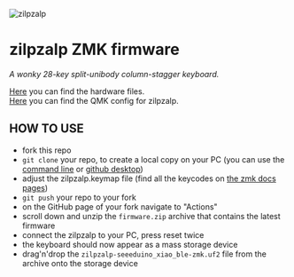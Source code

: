 ![zilpzalp](https://github.com/kilipan/zilpzalp/blob/main/img/zilpzalp_photo.jpg?raw=true)

# zilpzalp ZMK firmware
*A wonky 28-key split-unibody column-stagger keyboard.*  

[Here](https://github.com/kilipan/zilpzalp) you can find the hardware files.\
[Here](https://github.com/kilipan/qmk-config-zilpzalp) you can find the QMK config for zilpzalp.

## HOW TO USE

- fork this repo
- `git clone` your repo, to create a local copy on your PC (you can use the [command line](https://www.atlassian.com/git/tutorials) or [github desktop](https://desktop.github.com/))
- adjust the zilpzalp.keymap file (find all the keycodes on [the zmk docs pages](https://zmk.dev/docs/codes/))
- `git push` your repo to your fork
- on the GitHub page of your fork navigate to "Actions"
- scroll down and unzip the `firmware.zip` archive that contains the latest firmware
- connect the zilpzalp to your PC, press reset twice
- the keyboard should now appear as a mass storage device
- drag'n'drop the `zilpzalp-seeeduino_xiao_ble-zmk.uf2` file from the archive onto the storage device
